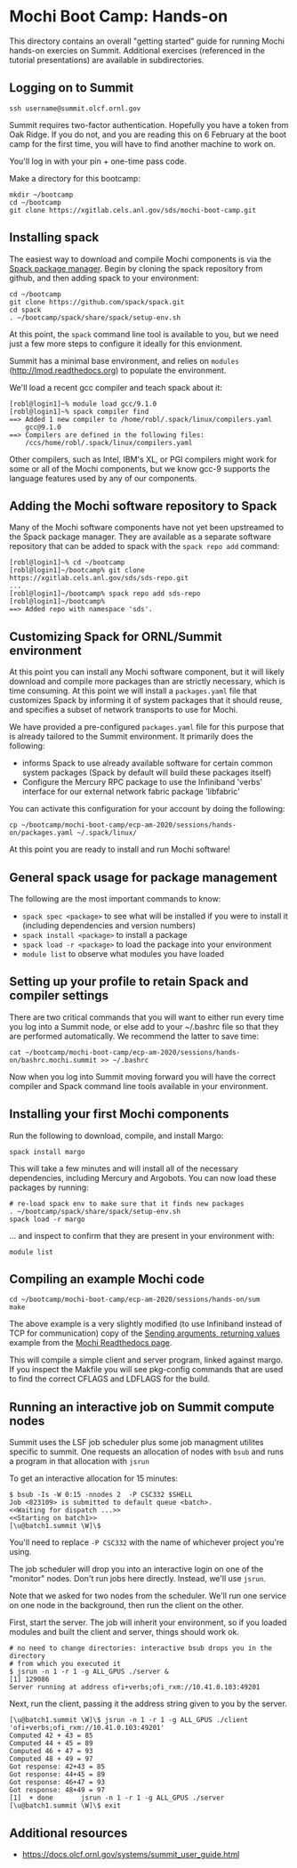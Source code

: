 # Mochi Boot Camp: Hands-on

This directory contains an overall "getting started" guide for running
Mochi hands-on exercies on Summit. Additional exercises (referenced in
the tutorial presentations) are available in subdirectories.

## Logging on to Summit

```ssh username@summit.olcf.ornl.gov```

Summit requires two-factor authentication.  Hopefully you have a token from Oak
Ridge.  If you do not, and you are reading this on 6 February at the boot camp
for the first time, you will have to find another machine to work on.

You'll log in with your pin + one-time pass code.

Make a directory for this bootcamp:

```
mkdir ~/bootcamp
cd ~/bootcamp
git clone https://xgitlab.cels.anl.gov/sds/mochi-boot-camp.git
```
## Installing spack

The easiest way to download and compile Mochi components is via the [Spack
package manager](https://spack.io/).  Begin by cloning the spack repository
from github, and then adding spack to your environment:

```
cd ~/bootcamp
git clone https://github.com/spack/spack.git
cd spack
. ~/bootcamp/spack/share/spack/setup-env.sh
```

At this point, the `spack` command line tool is available to you, but we
need just a few more steps to configure it ideally for this envionment.

Summit has a minimal base environment, and relies on `modules`
(http://lmod.readthedocs.org) to populate the environment.

We'll load a recent gcc compiler and teach spack about it:

```
[robl@login1]~% module load gcc/9.1.0
[robl@login1]~% spack compiler find
==> Added 1 new compiler to /home/robl/.spack/linux/compilers.yaml
    gcc@9.1.0
==> Compilers are defined in the following files:
    /ccs/home/robl/.spack/linux/compilers.yaml
```

Other compilers, such as Intel, IBM's XL, or PGI compilers might work for some
or all of the Mochi components, but we know gcc-9 supports the language
features used by any of our components.

## Adding the Mochi software repository to Spack

Many of the Mochi software components have not yet been upstreamed to the
Spack package manager.  They are available as a separate software repository
that can be added to spack with the `spack repo add` command:

```
[robl@login1]~% cd ~/bootcamp
[robl@login1]~/bootcamp% git clone https://xgitlab.cels.anl.gov/sds/sds-repo.git
...
[robl@login1]~/bootcamp% spack repo add sds-repo
[robl@login1]~/bootcamp%
==> Added repo with namespace 'sds'.
```
## Customizing Spack for ORNL/Summit environment

At this point you can install any Mochi software component, but it will
likely download and compile more packages than are strictly necessary, which
is time consuming.  At this point we will install a `packages.yaml` file
that customizes Spack by informing it of system packages that it should
reuse, and specifies a subset of network transports to use for Mochi.

We have provided a pre-configured `packages.yaml` file for this purpose
that is already tailored to the Summit environment. It primarily does
the following:

* informs Spack to use already available software for certain common system
  packages (Spack by default will build these packages itself)
* Configure the Mercury RPC package to use the Infiniband 'verbs' interface for our
  external network fabric package 'libfabric'

You can activate this configuration for your account by doing the following:

```
cp ~/bootcamp/mochi-boot-camp/ecp-am-2020/sessions/hands-on/packages.yaml ~/.spack/linux/
```

At this point you are ready to install and run Mochi software!

## General spack usage for package management

The following are the most important commands to know:

* `spack spec <package>` to see what will be installed if you were to
  install it (including dependencies and version numbers)
* `spack install <package>` to install a package
* `spack load -r <package>` to load the package into your environment
* `module list` to observe what modules you have loaded

## Setting up your profile to retain Spack and compiler settings

There are two critical commands that you will want to either run every time
you log into a Summit node, or else add to your ~/.bashrc file so that they
are performed automatically.  We recommend the latter to save time:

```
cat ~/bootcamp/mochi-boot-camp/ecp-am-2020/sessions/hands-on/bashrc.mochi.summit >> ~/.bashrc
```

Now when you log into Summit moving forward you will have the correct compiler
and Spack command line tools available in your environment.

## Installing your first Mochi components

Run the following to download, compile, and install Margo:

```
spack install margo
```

This will take a few minutes and will install all of the necessary
dependencies, including Mercury and Argobots.  You can now load these
packages by running:

```
# re-load spack env to make sure that it finds new packages
. ~/bootcamp/spack/share/spack/setup-env.sh
spack load -r margo
```

... and inspect to confirm that they are present in your environment with:

```
module list
```

## Compiling an example Mochi code

```
cd ~/bootcamp/mochi-boot-camp/ecp-am-2020/sessions/hands-on/sum
make
```

The above example is a very slightly modified (to use Infiniband instead
of TCP for communication) copy of the [Sending arguments, returning
values](https://mochi.readthedocs.io/en/latest/margo/03_sum.html#) example
from the [Mochi Readthedocs
page](https://mochi.readthedocs.io/en/latest/index.html).

This will compile a simple client and server program, linked
against margo.  If you inspect the Makfile you will see pkg-config commands
that are used to find the correct CFLAGS and LDFLAGS for the build.

## Running an interactive job on Summit compute nodes

Summit uses the LSF job scheduler plus some job managment utilites specific to
summit.  One requests an allocation of nodes with `bsub` and runs a program in
that allocation with `jsrun`

To get an interactive allocation for 15 minutes:
```
$ bsub -Is -W 0:15 -nnodes 2  -P CSC332 $SHELL
Job <823109> is submitted to default queue <batch>.
<<Waiting for dispatch ...>>
<<Starting on batch1>>
[\u@batch1.summit \W]\$ 
```

You'll need to replace `-P CSC332` with the name of whichever project you're using.

The job scheduler will drop you into an interactive login on one of the
"monitor" nodes.  Don't run jobs here directly.  Instead, we'll use `jsrun`.

Note that we asked for two nodes from the scheduler.  We'll run one service on
one node in the background, then run the client on the other.

First, start the server.  The job will inherit your environment, so if you
loaded modules and built the client and server, things should work ok.


```
# no need to change directories: interactive bsub drops you in the directory
# from which you executed it
$ jsrun -n 1 -r 1 -g ALL_GPUS ./server &
[1] 129086
Server running at address ofi+verbs;ofi_rxm://10.41.0.103:49201
```

Next, run the client, passing it the address string given to you by the server.

```
[\u@batch1.summit \W]\$ jsrun -n 1 -r 1 -g ALL_GPUS ./client 'ofi+verbs;ofi_rxm://10.41.0.103:49201'
Computed 42 + 43 = 85
Computed 44 + 45 = 89
Computed 46 + 47 = 93
Computed 48 + 49 = 97
Got response: 42+43 = 85
Got response: 44+45 = 89
Got response: 46+47 = 93
Got response: 48+49 = 97
[1]  + done       jsrun -n 1 -r 1 -g ALL_GPUS ./server
[\u@batch1.summit \W]\$ exit
```

## Additional resources

- https://docs.olcf.ornl.gov/systems/summit_user_guide.html

